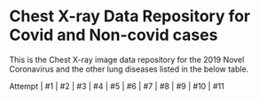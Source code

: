 # Chest X-ray Data Repository for Covid and Non-covid cases

This is the Chest X-ray image data repository for the 2019 Novel Coronavirus and the other lung diseases listed in the below table.

Attempt | #1 | #2 | #3 | #4 | #5 | #6 | #7 | #8 | #9 | #10 | #11
